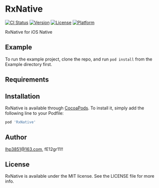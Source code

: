# RxNative

[![CI Status](https://img.shields.io/travis/lhp3851@163.com/RxNative.svg?style=flat)](https://travis-ci.org/lhp3851@163.com/RxNative)
[![Version](https://img.shields.io/cocoapods/v/RxNative.svg?style=flat)](https://cocoapods.org/pods/RxNative)
[![License](https://img.shields.io/cocoapods/l/RxNative.svg?style=flat)](https://cocoapods.org/pods/RxNative)
[![Platform](https://img.shields.io/cocoapods/p/RxNative.svg?style=flat)](https://cocoapods.org/pods/RxNative)

RxNative for iOS Native

## Example

To run the example project, clone the repo, and run `pod install` from the Example directory first.

## Requirements

## Installation

RxNative is available through [CocoaPods](https://cocoapods.org). To install
it, simply add the following line to your Podfile:

```ruby
pod 'RxNative'
```

## Author

lhp3851@163.com, fE12gr11!!

## License

RxNative is available under the MIT license. See the LICENSE file for more info.
